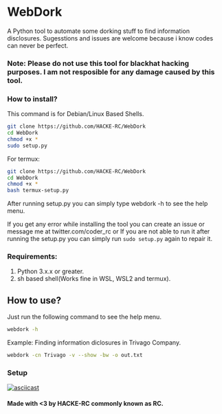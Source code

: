 # WebDork
 A Python tool to automate some dorking stuff to find information disclosures.
 Sugesstions and issues are welcome because i know codes can never be perfect.

### Note: Please do not use this tool for blackhat hacking purposes. I am not resposible for any damage caused by this tool.


### How to install?
This command is for Debian/Linux Based Shells.
```bash
git clone https://github.com/HACKE-RC/WebDork
cd WebDork
chmod +x *
sudo setup.py
```
For termux:
```bash
git clone https://github.com/HACKE-RC/WebDork
cd WebDork
chmod +x *
bash termux-setup.py
```

After running setup.py you can simply type webdork -h to see the help menu.

If you get any error while installing the tool you can create an issue or message me at twitter.com/coder_rc or If you are not able to run it after running the setup.py you can simply run ```sudo setup.py``` again to repair it.


### Requirements:
1. Python 3.x.x or greater.
2. sh based shell(Works fine in WSL, WSL2 and termux).

## How to use?
Just run the following command to see the help menu.
```bash
webdork -h
```
Example: Finding information diclosures in Trivago Company.
```bash
webdork -cn Trivago -v --show -bw -o out.txt
```

### Setup
[![asciicast](https://asciinema.org/a/BX9KgmIZ9cH93oa5D3e2rZ6fl.svg)](https://asciinema.org/a/BX9KgmIZ9cH93oa5D3e2rZ6fl)


#### Made with <3 by HACKE-RC commonly known as RC.

